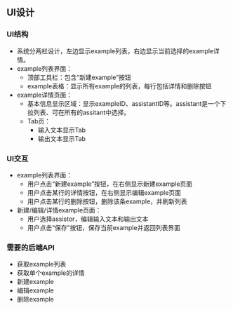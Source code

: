 ## UI设计
### UI结构
- 系统分两栏设计，左边显示example列表，右边显示当前选择的example详情。
- example列表界面：
  - 顶部工具栏：包含“新建example”按钮
  - example表格：显示所有example的列表，每行包括详情和删除按钮
- example详情页面：
  - 基本信息显示区域：显示exampleID、assistantID等。assistant是一个下拉列表、可在所有的assitant中选择。
  - Tab页：
    - 输入文本显示Tab
    - 输出文本显示Tab

### UI交互
- example列表界面：
  - 用户点击“新建example”按钮，在右侧显示新建example页面
  - 用户点击某行的详情按钮，在右侧显示编辑example页面
  - 用户点击某行的删除按钮，删除该条example，并刷新列表
- 新建/编辑/详情example页面：
  - 用户选择assistor，编辑输入文本和输出文本
  - 用户点击“保存”按钮，保存当前example并返回列表界面

### 需要的后端API
- 获取example列表
- 获取单个example的详情
- 新建example
- 编辑example
- 删除example
